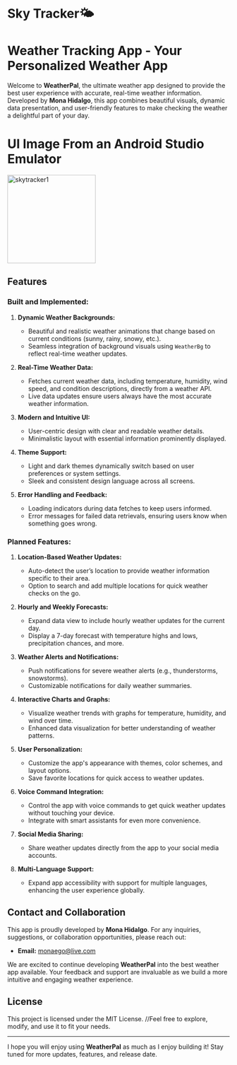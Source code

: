# Sky Tracker🌤️
# Weather Tracking App - Your Personalized Weather App

Welcome to **WeatherPal**, the ultimate weather app designed to provide the best user experience with accurate, real-time weather information. Developed by **Mona Hidalgo**, this app combines beautiful visuals, dynamic data presentation, and user-friendly features to make checking the weather a delightful part of your day.

# UI Image From an Android Studio Emulator
<img src="https://github.com/user-attachments/assets/cd171834-9f04-48f7-99b8-51d240fb07e9" alt="skytracker1" width="200" />

## Features

### **Built and Implemented:**

1. **Dynamic Weather Backgrounds:**
    - Beautiful and realistic weather animations that change based on current conditions (sunny, rainy, snowy, etc.).
    - Seamless integration of background visuals using `WeatherBg` to reflect real-time weather updates.

2. **Real-Time Weather Data:**
    - Fetches current weather data, including temperature, humidity, wind speed, and condition descriptions, directly from a weather API.
    - Live data updates ensure users always have the most accurate weather information.

3. **Modern and Intuitive UI:**
    - User-centric design with clear and readable weather details.
    - Minimalistic layout with essential information prominently displayed.

4. **Theme Support:**
    - Light and dark themes dynamically switch based on user preferences or system settings.
    - Sleek and consistent design language across all screens.

5. **Error Handling and Feedback:**
    - Loading indicators during data fetches to keep users informed.
    - Error messages for failed data retrievals, ensuring users know when something goes wrong.

### **Planned Features:**

1. **Location-Based Weather Updates:**
    - Auto-detect the user’s location to provide weather information specific to their area.
    - Option to search and add multiple locations for quick weather checks on the go.

2. **Hourly and Weekly Forecasts:**
    - Expand data view to include hourly weather updates for the current day.
    - Display a 7-day forecast with temperature highs and lows, precipitation chances, and more.

3. **Weather Alerts and Notifications:**
    - Push notifications for severe weather alerts (e.g., thunderstorms, snowstorms).
    - Customizable notifications for daily weather summaries.

4. **Interactive Charts and Graphs:**
    - Visualize weather trends with graphs for temperature, humidity, and wind over time.
    - Enhanced data visualization for better understanding of weather patterns.

5. **User Personalization:**
    - Customize the app's appearance with themes, color schemes, and layout options.
    - Save favorite locations for quick access to weather updates.

6. **Voice Command Integration:**
    - Control the app with voice commands to get quick weather updates without touching your device.
    - Integrate with smart assistants for even more convenience.

7. **Social Media Sharing:**
    - Share weather updates directly from the app to your social media accounts.

8. **Multi-Language Support:**
    - Expand app accessibility with support for multiple languages, enhancing the user experience globally.

## Contact and Collaboration

This app is proudly developed by **Mona Hidalgo**. For any inquiries, suggestions, or collaboration opportunities, please reach out:

- **Email:** monaego@live.com

We are excited to continue developing **WeatherPal** into the best weather app available. Your feedback and support are invaluable as we build a more intuitive and engaging weather experience.

## License

This project is licensed under the MIT License.  //Feel free to explore, modify, and use it to fit your needs.

---

I hope you will enjoy using **WeatherPal** as much as I enjoy building it! Stay tuned for more updates, features, and release date.
